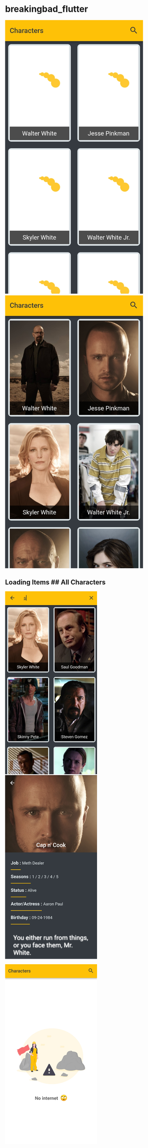 # breakingbad_flutter

<img src="screenshots/first.jpg" width = "450"> <img src="screenshots/second.jpg" width = "450">

## Loading Items                                 ## All Characters

<img src="screenshots/third.jpg" width = "300"> <img src="screenshots/fourth.jpg" width = "300"> 

<img src="screenshots/fifth.jpg" width = "300"> 
